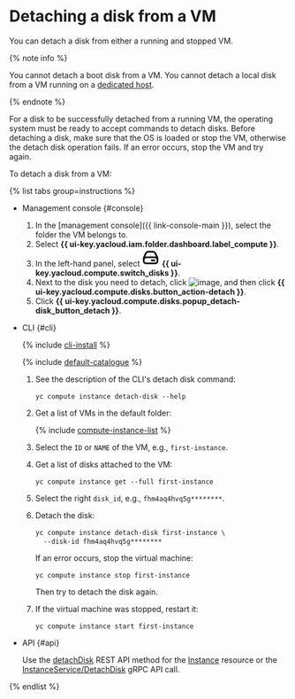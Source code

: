 # Detaching a disk from a VM

You can detach a disk from either a running and stopped VM.


{% note info %}

You cannot detach a boot disk from a VM. You cannot detach a local disk from a VM running on a [dedicated host](../../concepts/dedicated-host.md).

{% endnote %}


For a disk to be successfully detached from a running VM, the operating system must be ready to accept commands to detach disks. Before detaching a disk, make sure that the OS is loaded or stop the VM, otherwise the detach disk operation fails. If an error occurs, stop the VM and try again.

To detach a disk from a VM:

{% list tabs group=instructions %}

- Management console {#console}

   1. In the [management console]({{ link-console-main }}), select the folder the VM belongs to.
   1. Select **{{ ui-key.yacloud.iam.folder.dashboard.label_compute }}**.
   1. In the left-hand panel, select ![image](../../../_assets/console-icons/hard-drive.svg) **{{ ui-key.yacloud.compute.switch_disks }}**.
   1. Next to the disk you need to detach, click ![image](../../../_assets/console-icons/ellipsis.svg), and then click **{{ ui-key.yacloud.compute.disks.button_action-detach }}**.
   1. Click **{{ ui-key.yacloud.compute.disks.popup_detach-disk_button_detach }}**.

- CLI {#cli}

   {% include [cli-install](../../../_includes/cli-install.md) %}

   {% include [default-catalogue](../../../_includes/default-catalogue.md) %}

   1. See the description of the CLI's detach disk command:

      ```
      yc compute instance detach-disk --help
      ```

   1. Get a list of VMs in the default folder:

      {% include [compute-instance-list](../../_includes_service/compute-instance-list.md) %}

   1. Select the `ID` or `NAME` of the VM, e.g., `first-instance`.

   1. Get a list of disks attached to the VM:

      ```
      yc compute instance get --full first-instance
      ```

   1. Select the right `disk_id`, e.g., `fhm4aq4hvq5g********`.
   1. Detach the disk:

      ```
      yc compute instance detach-disk first-instance \
        --disk-id fhm4aq4hvq5g********
      ```

      If an error occurs, stop the virtual machine:

      ```
      yc compute instance stop first-instance
      ```

      Then try to detach the disk again.

   1. If the virtual machine was stopped, restart it:

      ```
      yc compute instance start first-instance
      ```

- API {#api}

   Use the [detachDisk](../../api-ref/Instance/detachDisk.md) REST API method for the [Instance](../../api-ref/Instance/) resource or the [InstanceService/DetachDisk](../../api-ref/grpc/instance_service.md#DetachDisk) gRPC API call.

{% endlist %}
